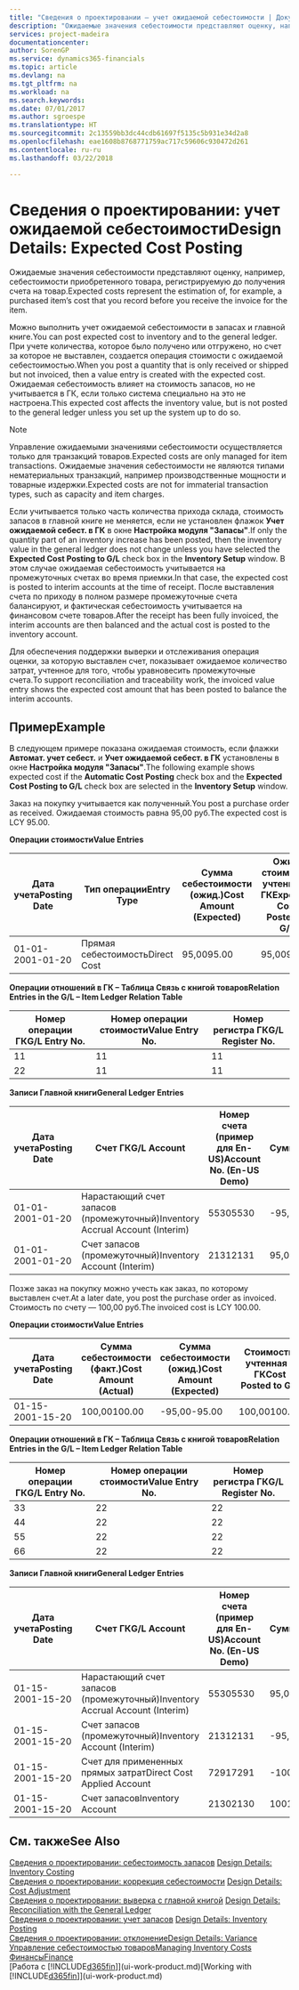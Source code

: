 ```yaml
---
title: "Сведения о проектировании — учет ожидаемой себестоимости | Документы Майкрософт"
description: "Ожидаемые значения себестоимости представляют оценку, например, себестоимости приобретенного товара, регистрируемую до получения счета на товар."
services: project-madeira
documentationcenter: 
author: SorenGP
ms.service: dynamics365-financials
ms.topic: article
ms.devlang: na
ms.tgt_pltfrm: na
ms.workload: na
ms.search.keywords: 
ms.date: 07/01/2017
ms.author: sgroespe
ms.translationtype: HT
ms.sourcegitcommit: 2c13559bb3dc44cdb61697f5135c5b931e34d2a8
ms.openlocfilehash: eae1608b8768771759ac717c59606c930472d261
ms.contentlocale: ru-ru
ms.lasthandoff: 03/22/2018

---
```

# <a name="design-details-expected-cost-posting"></a><span data-ttu-id="f56bb-103">Сведения о проектировании: учет ожидаемой себестоимости</span><span class="sxs-lookup"><span data-stu-id="f56bb-103">Design Details: Expected Cost Posting</span></span>
<span data-ttu-id="f56bb-104">Ожидаемые значения себестоимости представляют оценку, например, себестоимости приобретенного товара, регистрируемую до получения счета на товар.</span><span class="sxs-lookup"><span data-stu-id="f56bb-104">Expected costs represent the estimation of, for example, a purchased item’s cost that you record before you receive the invoice for the item.</span></span>  

 <span data-ttu-id="f56bb-105">Можно выполнить учет ожидаемой себестоимости в запасах и главной книге.</span><span class="sxs-lookup"><span data-stu-id="f56bb-105">You can post expected cost to inventory and to the general ledger.</span></span> <span data-ttu-id="f56bb-106">При учете количества, которое было получено или отгружено, но счет за которое не выставлен, создается операция стоимости с ожидаемой себестоимостью.</span><span class="sxs-lookup"><span data-stu-id="f56bb-106">When you post a quantity that is only received or shipped but not invoiced, then a value entry is created with the expected cost.</span></span> <span data-ttu-id="f56bb-107">Ожидаемая себестоимость влияет на стоимость запасов, но не учитывается в ГК, если только система специально на это не настроена.</span><span class="sxs-lookup"><span data-stu-id="f56bb-107">This expected cost affects the inventory value, but is not posted to the general ledger unless you set up the system up to do so.</span></span>  

> [!NOTE]  
>  <span data-ttu-id="f56bb-108">Управление ожидаемыми значениями себестоимости осуществляется только для транзакций товаров.</span><span class="sxs-lookup"><span data-stu-id="f56bb-108">Expected costs are only managed for item transactions.</span></span> <span data-ttu-id="f56bb-109">Ожидаемые значения себестоимости не являются типами нематериальных транзакций, например производственные мощности и товарные издержки.</span><span class="sxs-lookup"><span data-stu-id="f56bb-109">Expected costs are not for immaterial transaction types, such as capacity and item charges.</span></span>  

 <span data-ttu-id="f56bb-110">Если учитывается только часть количества прихода склада, стоимость запасов в главной книге не меняется, если не установлен флажок **Учет ожидаемой себест. в ГК** в окне **Настройка модуля "Запасы"**.</span><span class="sxs-lookup"><span data-stu-id="f56bb-110">If only the quantity part of an inventory increase has been posted, then the inventory value in the general ledger does not change unless you have selected the **Expected Cost Posting to G/L** check box in the **Inventory Setup** window.</span></span> <span data-ttu-id="f56bb-111">В этом случае ожидаемая себестоимость учитывается на промежуточных счетах во время приемки.</span><span class="sxs-lookup"><span data-stu-id="f56bb-111">In that case, the expected cost is posted to interim accounts at the time of receipt.</span></span> <span data-ttu-id="f56bb-112">После выставления счета по приходу в полном размере промежуточные счета балансируют, и фактическая себестоимость учитывается на финансовом счете товаров.</span><span class="sxs-lookup"><span data-stu-id="f56bb-112">After the receipt has been fully invoiced, the interim accounts are then balanced and the actual cost is posted to the inventory account.</span></span>  

 <span data-ttu-id="f56bb-113">Для обеспечения поддержки выверки и отслеживания операция оценки, за которую выставлен счет, показывает ожидаемое количество затрат, учтенное для того, чтобы уравновесить промежуточные счета.</span><span class="sxs-lookup"><span data-stu-id="f56bb-113">To support reconciliation and traceability work, the invoiced value entry shows the expected cost amount that has been posted to balance the interim accounts.</span></span>  

## <a name="example"></a><span data-ttu-id="f56bb-114">Пример</span><span class="sxs-lookup"><span data-stu-id="f56bb-114">Example</span></span>  
 <span data-ttu-id="f56bb-115">В следующем примере показана ожидаемая стоимость, если флажки **Автомат. учет себест.** и **Учет ожидаемой себест. в ГК** установлены в окне **Настройка модуля "Запасы"**.</span><span class="sxs-lookup"><span data-stu-id="f56bb-115">The following example shows expected cost if the **Automatic Cost Posting** check box and the **Expected Cost Posting to G/L** check box are selected in the **Inventory Setup** window.</span></span>  

 <span data-ttu-id="f56bb-116">Заказ на покупку учитывается как полученный.</span><span class="sxs-lookup"><span data-stu-id="f56bb-116">You post a purchase order as received.</span></span> <span data-ttu-id="f56bb-117">Ожидаемая стоимость равна 95,00 руб.</span><span class="sxs-lookup"><span data-stu-id="f56bb-117">The expected cost is LCY 95.00.</span></span>  

 <span data-ttu-id="f56bb-118">**Операции стоимости**</span><span class="sxs-lookup"><span data-stu-id="f56bb-118">**Value Entries**</span></span>  

|<span data-ttu-id="f56bb-119">Дата учета</span><span class="sxs-lookup"><span data-stu-id="f56bb-119">Posting Date</span></span>|<span data-ttu-id="f56bb-120">Тип операции</span><span class="sxs-lookup"><span data-stu-id="f56bb-120">Entry Type</span></span>|<span data-ttu-id="f56bb-121">Сумма себестоимости (ожид.)</span><span class="sxs-lookup"><span data-stu-id="f56bb-121">Cost Amount (Expected)</span></span>|<span data-ttu-id="f56bb-122">Ожид. стоимость, учтенная в ГК</span><span class="sxs-lookup"><span data-stu-id="f56bb-122">Expected Cost Posted to G/L</span></span>|<span data-ttu-id="f56bb-123">Ожидаемая себестоимость</span><span class="sxs-lookup"><span data-stu-id="f56bb-123">Expected Cost</span></span>|<span data-ttu-id="f56bb-124">Номер товарной операции</span><span class="sxs-lookup"><span data-stu-id="f56bb-124">Item Ledger Entry No.</span></span>|<span data-ttu-id="f56bb-125">Номер операции</span><span class="sxs-lookup"><span data-stu-id="f56bb-125">Entry No.</span></span>|  
|------------------|----------------|------------------------------|----------------------------------|-------------------|---------------------------|---------------|  
|<span data-ttu-id="f56bb-126">01-01-20</span><span class="sxs-lookup"><span data-stu-id="f56bb-126">01-01-20</span></span>|<span data-ttu-id="f56bb-127">Прямая себестоимость</span><span class="sxs-lookup"><span data-stu-id="f56bb-127">Direct Cost</span></span>|<span data-ttu-id="f56bb-128">95,00</span><span class="sxs-lookup"><span data-stu-id="f56bb-128">95.00</span></span>|<span data-ttu-id="f56bb-129">95,00</span><span class="sxs-lookup"><span data-stu-id="f56bb-129">95.00</span></span>|<span data-ttu-id="f56bb-130">Да</span><span class="sxs-lookup"><span data-stu-id="f56bb-130">Yes</span></span>|<span data-ttu-id="f56bb-131">1</span><span class="sxs-lookup"><span data-stu-id="f56bb-131">1</span></span>|<span data-ttu-id="f56bb-132">1</span><span class="sxs-lookup"><span data-stu-id="f56bb-132">1</span></span>|  

 <span data-ttu-id="f56bb-133">**Операции отношений в ГК – Таблица Связь с книгой товаров**</span><span class="sxs-lookup"><span data-stu-id="f56bb-133">**Relation Entries in the G/L – Item Ledger Relation Table**</span></span>  

|<span data-ttu-id="f56bb-134">Номер операции ГК</span><span class="sxs-lookup"><span data-stu-id="f56bb-134">G/L Entry No.</span></span>|<span data-ttu-id="f56bb-135">Номер операции стоимости</span><span class="sxs-lookup"><span data-stu-id="f56bb-135">Value Entry No.</span></span>|<span data-ttu-id="f56bb-136">Номер регистра ГК</span><span class="sxs-lookup"><span data-stu-id="f56bb-136">G/L Register No.</span></span>|  
|--------------------|---------------------|-----------------------|  
|<span data-ttu-id="f56bb-137">1</span><span class="sxs-lookup"><span data-stu-id="f56bb-137">1</span></span>|<span data-ttu-id="f56bb-138">1</span><span class="sxs-lookup"><span data-stu-id="f56bb-138">1</span></span>|<span data-ttu-id="f56bb-139">1</span><span class="sxs-lookup"><span data-stu-id="f56bb-139">1</span></span>|  
|<span data-ttu-id="f56bb-140">2</span><span class="sxs-lookup"><span data-stu-id="f56bb-140">2</span></span>|<span data-ttu-id="f56bb-141">1</span><span class="sxs-lookup"><span data-stu-id="f56bb-141">1</span></span>|<span data-ttu-id="f56bb-142">1</span><span class="sxs-lookup"><span data-stu-id="f56bb-142">1</span></span>|  

 <span data-ttu-id="f56bb-143">**Записи Главной книги**</span><span class="sxs-lookup"><span data-stu-id="f56bb-143">**General Ledger Entries**</span></span>  

|<span data-ttu-id="f56bb-144">Дата учета</span><span class="sxs-lookup"><span data-stu-id="f56bb-144">Posting Date</span></span>|<span data-ttu-id="f56bb-145">Счет ГК</span><span class="sxs-lookup"><span data-stu-id="f56bb-145">G/L Account</span></span>|<span data-ttu-id="f56bb-146">Номер счета (пример для En-US)</span><span class="sxs-lookup"><span data-stu-id="f56bb-146">Account No. (En-US Demo)</span></span>|<span data-ttu-id="f56bb-147">Сумма</span><span class="sxs-lookup"><span data-stu-id="f56bb-147">Amount</span></span>|<span data-ttu-id="f56bb-148">Номер операции</span><span class="sxs-lookup"><span data-stu-id="f56bb-148">Entry No.</span></span>|  
|------------------|------------------|---------------------------------|------------|---------------|  
|<span data-ttu-id="f56bb-149">01-01-20</span><span class="sxs-lookup"><span data-stu-id="f56bb-149">01-01-20</span></span>|<span data-ttu-id="f56bb-150">Нарастающий счет запасов (промежуточный)</span><span class="sxs-lookup"><span data-stu-id="f56bb-150">Inventory Accrual Account (Interim)</span></span>|<span data-ttu-id="f56bb-151">5530</span><span class="sxs-lookup"><span data-stu-id="f56bb-151">5530</span></span>|<span data-ttu-id="f56bb-152">-95,00</span><span class="sxs-lookup"><span data-stu-id="f56bb-152">-95.00</span></span>|<span data-ttu-id="f56bb-153">2</span><span class="sxs-lookup"><span data-stu-id="f56bb-153">2</span></span>|  
|<span data-ttu-id="f56bb-154">01-01-20</span><span class="sxs-lookup"><span data-stu-id="f56bb-154">01-01-20</span></span>|<span data-ttu-id="f56bb-155">Счет запасов (промежуточный)</span><span class="sxs-lookup"><span data-stu-id="f56bb-155">Inventory Account (Interim)</span></span>|<span data-ttu-id="f56bb-156">2131</span><span class="sxs-lookup"><span data-stu-id="f56bb-156">2131</span></span>|<span data-ttu-id="f56bb-157">95,00</span><span class="sxs-lookup"><span data-stu-id="f56bb-157">95.00</span></span>|<span data-ttu-id="f56bb-158">1</span><span class="sxs-lookup"><span data-stu-id="f56bb-158">1</span></span>|  

 <span data-ttu-id="f56bb-159">Позже заказ на покупку можно учесть как заказ, по которому выставлен счет.</span><span class="sxs-lookup"><span data-stu-id="f56bb-159">At a later date, you post the purchase order as invoiced.</span></span> <span data-ttu-id="f56bb-160">Стоимость по счету — 100,00 руб.</span><span class="sxs-lookup"><span data-stu-id="f56bb-160">The invoiced cost is LCY 100.00.</span></span>  

 <span data-ttu-id="f56bb-161">**Операции стоимости**</span><span class="sxs-lookup"><span data-stu-id="f56bb-161">**Value Entries**</span></span>  

|<span data-ttu-id="f56bb-162">Дата учета</span><span class="sxs-lookup"><span data-stu-id="f56bb-162">Posting Date</span></span>|<span data-ttu-id="f56bb-163">Сумма себестоимости (факт.)</span><span class="sxs-lookup"><span data-stu-id="f56bb-163">Cost Amount (Actual)</span></span>|<span data-ttu-id="f56bb-164">Сумма себестоимости (ожид.)</span><span class="sxs-lookup"><span data-stu-id="f56bb-164">Cost Amount (Expected)</span></span>|<span data-ttu-id="f56bb-165">Стоимость, учтенная в ГК</span><span class="sxs-lookup"><span data-stu-id="f56bb-165">Cost Posted to G/L</span></span>|<span data-ttu-id="f56bb-166">Ожидаемая себестоимость</span><span class="sxs-lookup"><span data-stu-id="f56bb-166">Expected Cost</span></span>|<span data-ttu-id="f56bb-167">Номер товарной операции</span><span class="sxs-lookup"><span data-stu-id="f56bb-167">Item Ledger Entry No.</span></span>|<span data-ttu-id="f56bb-168">Номер операции</span><span class="sxs-lookup"><span data-stu-id="f56bb-168">Entry No.</span></span>|  
|------------------|----------------------------|------------------------------|-------------------------|-------------------|---------------------------|---------------|  
|<span data-ttu-id="f56bb-169">01-15-20</span><span class="sxs-lookup"><span data-stu-id="f56bb-169">01-15-20</span></span>|<span data-ttu-id="f56bb-170">100,00</span><span class="sxs-lookup"><span data-stu-id="f56bb-170">100.00</span></span>|<span data-ttu-id="f56bb-171">-95,00</span><span class="sxs-lookup"><span data-stu-id="f56bb-171">-95.00</span></span>|<span data-ttu-id="f56bb-172">100,00</span><span class="sxs-lookup"><span data-stu-id="f56bb-172">100.00</span></span>|<span data-ttu-id="f56bb-173">Нет</span><span class="sxs-lookup"><span data-stu-id="f56bb-173">No</span></span>|<span data-ttu-id="f56bb-174">1</span><span class="sxs-lookup"><span data-stu-id="f56bb-174">1</span></span>|<span data-ttu-id="f56bb-175">2</span><span class="sxs-lookup"><span data-stu-id="f56bb-175">2</span></span>|  

 <span data-ttu-id="f56bb-176">**Операции отношений в ГК – Таблица Связь с книгой товаров**</span><span class="sxs-lookup"><span data-stu-id="f56bb-176">**Relation Entries in the G/L – Item Ledger Relation Table**</span></span>  

|<span data-ttu-id="f56bb-177">Номер операции ГК</span><span class="sxs-lookup"><span data-stu-id="f56bb-177">G/L Entry No.</span></span>|<span data-ttu-id="f56bb-178">Номер операции стоимости</span><span class="sxs-lookup"><span data-stu-id="f56bb-178">Value Entry No.</span></span>|<span data-ttu-id="f56bb-179">Номер регистра ГК</span><span class="sxs-lookup"><span data-stu-id="f56bb-179">G/L Register No.</span></span>|  
|--------------------|---------------------|-----------------------|  
|<span data-ttu-id="f56bb-180">3</span><span class="sxs-lookup"><span data-stu-id="f56bb-180">3</span></span>|<span data-ttu-id="f56bb-181">2</span><span class="sxs-lookup"><span data-stu-id="f56bb-181">2</span></span>|<span data-ttu-id="f56bb-182">2</span><span class="sxs-lookup"><span data-stu-id="f56bb-182">2</span></span>|  
|<span data-ttu-id="f56bb-183">4</span><span class="sxs-lookup"><span data-stu-id="f56bb-183">4</span></span>|<span data-ttu-id="f56bb-184">2</span><span class="sxs-lookup"><span data-stu-id="f56bb-184">2</span></span>|<span data-ttu-id="f56bb-185">2</span><span class="sxs-lookup"><span data-stu-id="f56bb-185">2</span></span>|  
|<span data-ttu-id="f56bb-186">5</span><span class="sxs-lookup"><span data-stu-id="f56bb-186">5</span></span>|<span data-ttu-id="f56bb-187">2</span><span class="sxs-lookup"><span data-stu-id="f56bb-187">2</span></span>|<span data-ttu-id="f56bb-188">2</span><span class="sxs-lookup"><span data-stu-id="f56bb-188">2</span></span>|  
|<span data-ttu-id="f56bb-189">6</span><span class="sxs-lookup"><span data-stu-id="f56bb-189">6</span></span>|<span data-ttu-id="f56bb-190">2</span><span class="sxs-lookup"><span data-stu-id="f56bb-190">2</span></span>|<span data-ttu-id="f56bb-191">2</span><span class="sxs-lookup"><span data-stu-id="f56bb-191">2</span></span>|  

 <span data-ttu-id="f56bb-192">**Записи Главной книги**</span><span class="sxs-lookup"><span data-stu-id="f56bb-192">**General Ledger Entries**</span></span>  

|<span data-ttu-id="f56bb-193">Дата учета</span><span class="sxs-lookup"><span data-stu-id="f56bb-193">Posting Date</span></span>|<span data-ttu-id="f56bb-194">Счет ГК</span><span class="sxs-lookup"><span data-stu-id="f56bb-194">G/L Account</span></span>|<span data-ttu-id="f56bb-195">Номер счета (пример для En-US)</span><span class="sxs-lookup"><span data-stu-id="f56bb-195">Account No. (En-US Demo)</span></span>|<span data-ttu-id="f56bb-196">Сумма</span><span class="sxs-lookup"><span data-stu-id="f56bb-196">Amount</span></span>|<span data-ttu-id="f56bb-197">Номер операции</span><span class="sxs-lookup"><span data-stu-id="f56bb-197">Entry No.</span></span>|  
|------------------|------------------|---------------------------------|------------|---------------|  
|<span data-ttu-id="f56bb-198">01-15-20</span><span class="sxs-lookup"><span data-stu-id="f56bb-198">01-15-20</span></span>|<span data-ttu-id="f56bb-199">Нарастающий счет запасов (промежуточный)</span><span class="sxs-lookup"><span data-stu-id="f56bb-199">Inventory Accrual Account (Interim)</span></span>|<span data-ttu-id="f56bb-200">5530</span><span class="sxs-lookup"><span data-stu-id="f56bb-200">5530</span></span>|<span data-ttu-id="f56bb-201">95,00</span><span class="sxs-lookup"><span data-stu-id="f56bb-201">95.00</span></span>|<span data-ttu-id="f56bb-202">4</span><span class="sxs-lookup"><span data-stu-id="f56bb-202">4</span></span>|  
|<span data-ttu-id="f56bb-203">01-15-20</span><span class="sxs-lookup"><span data-stu-id="f56bb-203">01-15-20</span></span>|<span data-ttu-id="f56bb-204">Счет запасов (промежуточный)</span><span class="sxs-lookup"><span data-stu-id="f56bb-204">Inventory Account (Interim)</span></span>|<span data-ttu-id="f56bb-205">2131</span><span class="sxs-lookup"><span data-stu-id="f56bb-205">2131</span></span>|<span data-ttu-id="f56bb-206">-95,00</span><span class="sxs-lookup"><span data-stu-id="f56bb-206">-95.00</span></span>|<span data-ttu-id="f56bb-207">3</span><span class="sxs-lookup"><span data-stu-id="f56bb-207">3</span></span>|  
|<span data-ttu-id="f56bb-208">01-15-20</span><span class="sxs-lookup"><span data-stu-id="f56bb-208">01-15-20</span></span>|<span data-ttu-id="f56bb-209">Счет для примененных прямых затрат</span><span class="sxs-lookup"><span data-stu-id="f56bb-209">Direct Cost Applied Account</span></span>|<span data-ttu-id="f56bb-210">7291</span><span class="sxs-lookup"><span data-stu-id="f56bb-210">7291</span></span>|<span data-ttu-id="f56bb-211">-100</span><span class="sxs-lookup"><span data-stu-id="f56bb-211">-100</span></span>|<span data-ttu-id="f56bb-212">6</span><span class="sxs-lookup"><span data-stu-id="f56bb-212">6</span></span>|  
|<span data-ttu-id="f56bb-213">01-15-20</span><span class="sxs-lookup"><span data-stu-id="f56bb-213">01-15-20</span></span>|<span data-ttu-id="f56bb-214">Счет запасов</span><span class="sxs-lookup"><span data-stu-id="f56bb-214">Inventory Account</span></span>|<span data-ttu-id="f56bb-215">2130</span><span class="sxs-lookup"><span data-stu-id="f56bb-215">2130</span></span>|<span data-ttu-id="f56bb-216">100</span><span class="sxs-lookup"><span data-stu-id="f56bb-216">100</span></span>|<span data-ttu-id="f56bb-217">5</span><span class="sxs-lookup"><span data-stu-id="f56bb-217">5</span></span>|  

## <a name="see-also"></a><span data-ttu-id="f56bb-218">См. также</span><span class="sxs-lookup"><span data-stu-id="f56bb-218">See Also</span></span>
 <span data-ttu-id="f56bb-219">[Сведения о проектировании: себестоимость запасов](design-details-inventory-costing.md) </span><span class="sxs-lookup"><span data-stu-id="f56bb-219">[Design Details: Inventory Costing](design-details-inventory-costing.md) </span></span>  
 <span data-ttu-id="f56bb-220">[Сведения о проектировании: коррекция себестоимости](design-details-cost-adjustment.md) </span><span class="sxs-lookup"><span data-stu-id="f56bb-220">[Design Details: Cost Adjustment](design-details-cost-adjustment.md) </span></span>  
 <span data-ttu-id="f56bb-221">[Сведения о проектировании: выверка с главной книгой](design-details-reconciliation-with-the-general-ledger.md) </span><span class="sxs-lookup"><span data-stu-id="f56bb-221">[Design Details: Reconciliation with the General Ledger](design-details-reconciliation-with-the-general-ledger.md) </span></span>  
 <span data-ttu-id="f56bb-222">[Сведения о проектировании: учет запасов](design-details-inventory-posting.md) </span><span class="sxs-lookup"><span data-stu-id="f56bb-222">[Design Details: Inventory Posting](design-details-inventory-posting.md) </span></span>  
 [<span data-ttu-id="f56bb-223">Сведения о проектировании: отклонение</span><span class="sxs-lookup"><span data-stu-id="f56bb-223">Design Details: Variance</span></span>](design-details-variance.md)  
 [<span data-ttu-id="f56bb-224">Управление себестоимостью товаров</span><span class="sxs-lookup"><span data-stu-id="f56bb-224">Managing Inventory Costs</span></span>](finance-manage-inventory-costs.md)  
 [<span data-ttu-id="f56bb-225">Финансы</span><span class="sxs-lookup"><span data-stu-id="f56bb-225">Finance</span></span>](finance.md)  
 <span data-ttu-id="f56bb-226">[Работа с [!INCLUDE[d365fin](includes/d365fin_md.md)]](ui-work-product.md)</span><span class="sxs-lookup"><span data-stu-id="f56bb-226">[Working with [!INCLUDE[d365fin](includes/d365fin_md.md)]](ui-work-product.md)</span></span>

